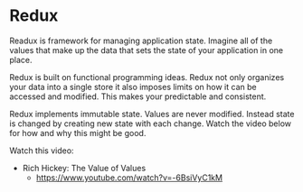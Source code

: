 # Redux

Readux is framework for managing application state. Imagine all of the values 
that make up the data that sets the state of your application in one place. 

Redux is built on functional programming ideas. Redux not only organizes your 
data into a single store it also imposes limits on how it can be accessed
and modified. This makes your predictable and consistent. 

Redux implements immutable state. Values are never modified. Instead state is
changed by creating new state with each change. Watch the video below for 
how and why this might be good. 

Watch this video: 

- Rich Hickey: The Value of Values
    - https://www.youtube.com/watch?v=-6BsiVyC1kM


